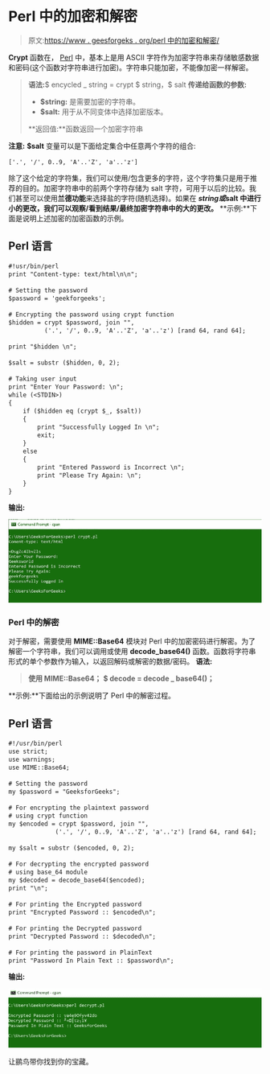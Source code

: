 # Perl 中的加密和解密

> 原文:[https://www . geesforgeks . org/perl 中的加密和解密/](https://www.geeksforgeeks.org/encryption-and-decryption-in-perl/)

**Crypt** 函数在， [Perl](https://www.geeksforgeeks.org/introduction-to-perl/) 中，基本上是用 ASCII 字符作为加密字符串来存储敏感数据和密码(这个函数对字符串进行加密)。字符串只能加密，不能像加密一样解密。

> **语法:**$ encycled _ string = crypt $ string，$ salt
> **传递给函数的参数:**
> 
> *   **$string:** 是需要加密的字符串。
> *   **$salt:** 用于从不同变体中选择加密版本。
> 
> **返回值:**函数返回一个加密字符串

**注意:** **$salt** 变量可以是下面给定集合中任意两个字符的组合:

```
['.', '/', 0..9, 'A'..'Z', 'a'..'z']
```

除了这个给定的字符集，我们可以使用/包含更多的字符，这个字符集只是用于推荐的目的。加密字符串中的前两个字符存储为 salt 字符，可用于以后的比较。我们甚至可以使用**兰德功能**来选择盐的字符(随机选择)。如果在 **$string 或$salt 中进行小的更改，我们可以观察/看到结果/最终加密字符串中的大的更改。**
**示例:**下面是说明上述加密的加密函数的示例。

## Perl 语言

```
#!usr/bin/perl
print "Content-type: text/html\n\n";

# Setting the password
$password = 'geekforgeeks';

# Encrypting the password using crypt function
$hidden = crypt $password, join "",
          ('.', '/', 0..9, 'A'..'Z', 'a'..'z') [rand 64, rand 64];

print "$hidden \n";

$salt = substr ($hidden, 0, 2);

# Taking user input
print "Enter Your Password: \n";
while (<STDIN>)
{
    if ($hidden eq (crypt $_, $salt))
    {
        print "Successfully Logged In \n";
        exit;
    }
    else
    {
        print "Entered Password is Incorrect \n";
        print "Please Try Again: \n";
    }
}
```

**输出:**

![](img/3897dfcb741cf85cc9e65b7bb30e602b.png)

### Perl 中的解密

对于解密，需要使用 **MIME::Base64** 模块对 Perl 中的加密密码进行解密。为了解密一个字符串，我们可以调用或使用 **decode_base64()** 函数。函数将字符串形式的单个参数作为输入，以返回解码或解密的数据/密码。
**语法:**

> **使用 MIME::Base64；**
> **$ decode = decode _ base64()；**

**示例:**下面给出的示例说明了 Perl 中的解密过程。

## Perl 语言

```
#!/usr/bin/perl
use strict;
use warnings;
use MIME::Base64;

# Setting the password
my $password = "GeeksforGeeks";

# For encrypting the plaintext password
# using crypt function
my $encoded = crypt $password, join "",
             ('.', '/', 0..9, 'A'..'Z', 'a'..'z') [rand 64, rand 64];

my $salt = substr ($encoded, 0, 2);

# For decrypting the encrypted password
# using base_64 module
my $decoded = decode_base64($encoded);
print "\n";

# For printing the Encrypted password
print "Encrypted Password :: $encoded\n";

# For printing the Decrypted password
print "Decrypted Password :: $decoded\n";

# For printing the password in PlainText
print "Password In Plain Text :: $password\n";
```

**输出:**

![](img/9269e0fb7fc9ee601f3607f0409cc717.png)

让鹂鸟带你找到你的宝藏。